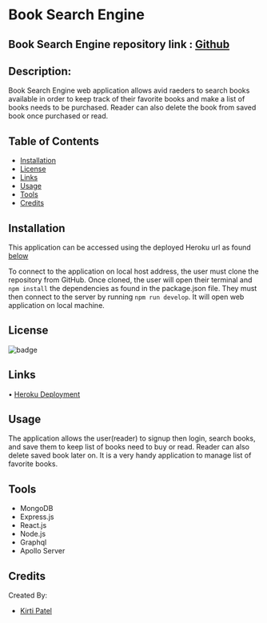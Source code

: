 # Book Search Engine

## Book Search Engine repository link : [Github](https://github.com/kirti18patel/book-store)

## Description: 
Book Search Engine web application allows avid raeders to search books available in order to keep track of their favorite books and make a list of books needs to be purchased. Reader can also delete the book from saved book once purchased or read.

## Table of Contents
* [Installation](#installation)
* [License](#license)
* [Links](#links)
* [Usage](#usage)
* [Tools](#tools)
* [Credits](#credits)


## Installation
This application can be accessed using the deployed Heroku url as found [below]( )

To connect to the application on local host address, the user must clone the repository from GitHub. Once cloned, the user will open their terminal and `npm install` the dependencies as found in the package.json file. They must then connect to the server by running `npm run develop`. It will open web application on local machine.

## License
![badge](https://img.shields.io/badge/licence-MIT-green)

## Links
•	[Heroku Deployment]( )

## Usage
The application allows the user(reader) to signup then login, search books, and save them to keep list of books need to buy or read. Reader can also delete saved book later on. It is a very handy application to manage list of favorite books.

## Tools
* MongoDB
* Express.js
* React.js
* Node.js
* Graphql
* Apollo Server


## Credits
Created By:
 * [Kirti Patel]( https://github.com/kirti18patel)